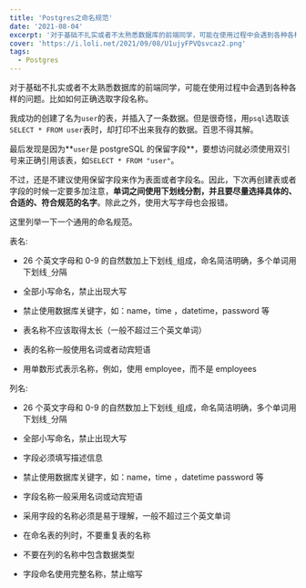 ```yaml
---
title: 'Postgres之命名规范'
date: '2021-08-04'
excerpt: '对于基础不扎实或者不太熟悉数据库的前端同学，可能在使用过程中会遇到各种各样的问题。比如如何正确选取字段名称。'
cover: 'https://i.loli.net/2021/09/08/U1ujyFPVQsvcaz2.png'
tags:
  - Postgres
---
```


对于基础不扎实或者不太熟悉数据库的前端同学，可能在使用过程中会遇到各种各样的问题。比如如何正确选取字段名称。

我成功的创建了名为`user`的表，并插入了一条数据。但是很奇怪，用`psql`选取该`SELECT * FROM user`表时，却打印不出来我存的数据。百思不得其解。

最后发现是因为**`user`是 postgreSQL 的保留字段**，要想访问就必须使用双引号来正确引用该表，如`SELECT * FROM "user"`。

不过，还是不建议使用保留字段来作为表面或者字段名。因此，下次再创建表或者字段的时候一定要多加注意，**单词之间使用下划线分割，并且要尽量选择具体的、合适的、符合规范的名字**。除此之外，使用大写字母也会报错。

这里列举一下一个通用的命名规范。

表名:

- 26 个英文字母和 0-9 的自然数加上下划线`_`组成，命名简洁明确，多个单词用下划线`_`分隔

- 全部小写命名，禁止出现大写

- 禁止使用数据库关键字，如：name，time ，datetime，password 等

- 表名称不应该取得太长（一般不超过三个英文单词）

- 表的名称一般使用名词或者动宾短语

- 用单数形式表示名称，例如，使用 employee，而不是 employees

列名:

- 26 个英文字母和 0-9 的自然数加上下划线`_`组成，命名简洁明确，多个单词用下划线`_`分隔

- 全部小写命名，禁止出现大写

- 字段必须填写描述信息

- 禁止使用数据库关键字，如：name，time ，datetime password 等

- 字段名称一般采用名词或动宾短语

- 采用字段的名称必须是易于理解，一般不超过三个英文单词

- 在命名表的列时，不要重复表的名称
- 不要在列的名称中包含数据类型

- 字段命名使用完整名称，禁止缩写
